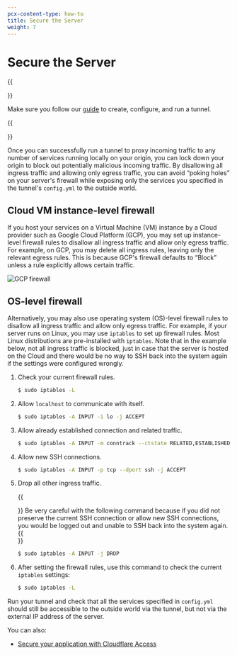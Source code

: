```yaml
---
pcx-content-type: how-to
title: Secure the Server
weight: 7
---
```


# Secure the Server

{{<Aside type="note" header="Before you start">}}

Make sure you follow our [guide](/cloudflare-one/connections/connect-apps/install-and-setup/tunnel-guide/) to create, configure, and run a tunnel.

{{</Aside>}}

Once you can successfully run a tunnel to proxy incoming traffic to any number of services running locally on your origin, you can lock down your origin to block out potentially malicious incoming traffic. By disallowing all ingress traffic and allowing only egress traffic, you can avoid “poking holes” on your server's firewall while exposing only the services you specified in the tunnel's `config.yml` to the outside world.

## Cloud VM instance-level firewall

If you host your services on a Virtual Machine (VM) instance by a Cloud provider such as Google Cloud Platform (GCP), you may set up instance-level firewall rules to disallow all ingress traffic and allow only egress traffic. For example, on GCP, you may delete all ingress rules, leaving only the relevant egress rules. This is because GCP's firewall defaults to “Block” unless a rule explicitly allows certain traffic.

![GCP firewall](/cloudflare-one/static/documentation/connections/gcp-firewall.png)

## OS-level firewall

Alternatively, you may also use operating system (OS)-level firewall rules to disallow all ingress traffic and allow only egress traffic. For example, if your server runs on Linux, you may use `iptables` to set up firewall rules. Most Linux distributions are pre-installed with `iptables`. Note that in the example below, not all ingress traffic is blocked, just in case that the server is hosted on the Cloud and there would be no way to SSH back into the system again if the settings were configured wrongly.

1.  Check your current firewall rules.

    ```sh
    $ sudo iptables -L
    ```

1.  Allow `localhost` to communicate with itself.

    ```sh
    $ sudo iptables -A INPUT -i lo -j ACCEPT
    ```

1.  Allow already established connection and related traffic.

    ```sh
    $ sudo iptables -A INPUT -m conntrack --ctstate RELATED,ESTABLISHED -j ACCEPT
    ```

1.  Allow new SSH connections.

    ```sh
    $ sudo iptables -A INPUT -p tcp --dport ssh -j ACCEPT
    ```

1.  Drop all other ingress traffic.

    {{<Aside type="warning" header="Warning">}}
Be very careful with the following command because if you did not preserve the current SSH connection or allow new SSH connections, you would be logged out and unable to SSH back into the system again.
    {{</Aside>}}

    ```sh
    $ sudo iptables -A INPUT -j DROP
    ```

1.  After setting the firewall rules, use this command to check the current `iptables` settings:

    ```sh
    $ sudo iptables -L
    ```

Run your tunnel and check that all the services specified in `config.yml` should still be accessible to the outside world via the tunnel, but not via the external IP address of the server.

You can also:

- [Secure your application with Cloudflare Access](/cloudflare-one/applications/configure-apps/self-hosted-apps/)
